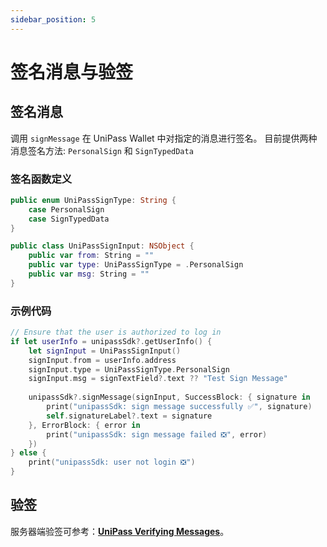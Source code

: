```yaml
---
sidebar_position: 5
---
```


# 签名消息与验签

## 签名消息

调用 `signMessage` 在 UniPass Wallet 中对指定的消息进行签名。 目前提供两种消息签名方法: `PersonalSign` 和 `SignTypedData`

### 签名函数定义

```swift
public enum UniPassSignType: String {
    case PersonalSign
    case SignTypedData
}

public class UniPassSignInput: NSObject {
    public var from: String = ""
    public var type: UniPassSignType = .PersonalSign
    public var msg: String = ""
}

```

### 示例代码

```swift
// Ensure that the user is authorized to log in
if let userInfo = unipassSdk?.getUserInfo() {
    let signInput = UniPassSignInput()
    signInput.from = userInfo.address
    signInput.type = UniPassSignType.PersonalSign
    signInput.msg = signTextField?.text ?? "Test Sign Message"
        
    unipassSdk?.signMessage(signInput, SuccessBlock: { signature in
        print("unipassSdk: sign message successfully ✅", signature)
        self.signatureLabel?.text = signature
    }, ErrorBlock: { error in
        print("unipassSdk: sign message failed ❎", error)
    })
} else {
    print("unipassSdk: user not login ❎")
}

```

## 验签

服务器端验签可参考：[**UniPass Verifying Messages**](../verifying-messages/01-unipass-verifying-messages.mdx)。